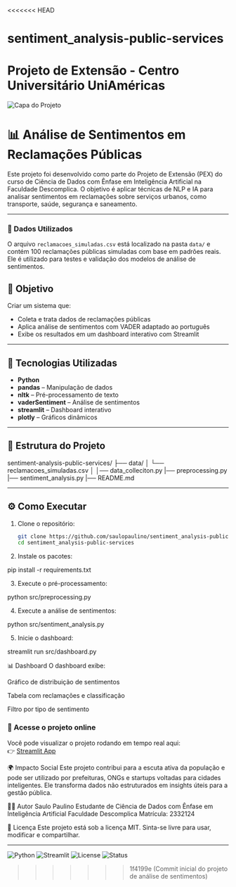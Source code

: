 <<<<<<< HEAD
# sentiment_analysis-public-services
Projeto de Extensão - Centro Universitário UniAméricas
=======
![Capa do Projeto](https://copilot.microsoft.com/th/id/BCO.0ffbf5fb-3767-4c9c-ad40-962e3db42f96.png)

# 📊 Análise de Sentimentos em Reclamações Públicas

Este projeto foi desenvolvido como parte do Projeto de Extensão (PEX) do curso de Ciência de Dados com Ênfase em Inteligência Artificial na Faculdade Descomplica. O objetivo é aplicar técnicas de NLP e IA para analisar sentimentos em reclamações sobre serviços urbanos, como transporte, saúde, segurança e saneamento.

---

### 📂 Dados Utilizados

O arquivo `reclamacoes_simuladas.csv` está localizado na pasta `data/` e contém 100 reclamações públicas simuladas com base em padrões reais. Ele é utilizado para testes e validação dos modelos de análise de sentimentos.


## 🚀 Objetivo

Criar um sistema que:
- Coleta e trata dados de reclamações públicas
- Aplica análise de sentimentos com VADER adaptado ao português
- Exibe os resultados em um dashboard interativo com Streamlit

---

## 🧠 Tecnologias Utilizadas

- **Python**  
- **pandas** – Manipulação de dados  
- **nltk** – Pré-processamento de texto  
- **vaderSentiment** – Análise de sentimentos  
- **streamlit** – Dashboard interativo  
- **plotly** – Gráficos dinâmicos

---

## 📁 Estrutura do Projeto
sentiment-analysis-public-services/ 
├── data/ 
│   └── reclamacoes_simuladas.csv 
│
│── data_colleciton.py
|── preprocessing.py
|── sentiment_analysis.py
|── README.md

---

## ⚙️ Como Executar

1. Clone o repositório:
   ```bash
   git clone https://github.com/saulopaulino/sentiment_analysis-public-services.git
   cd sentiment_analysis-public-services

2. Instale os pacotes:

pip install -r requirements.txt

3. Execute o pré-processamento:

python src/preprocessing.py

4. Execute a análise de sentimentos:

python src/sentiment_analysis.py

5. Inicie o dashboard:

streamlit run src/dashboard.py

📊 Dashboard
O dashboard exibe:

Gráfico de distribuição de sentimentos

Tabela com reclamações e classificação

Filtro por tipo de sentimento

### 🔗 Acesse o projeto online

Você pode visualizar o projeto rodando em tempo real aqui:  
👉 [Streamlit App](https://sentimentanalysis-public-services.streamlit.app/)


🌍 Impacto Social
Este projeto contribui para a escuta ativa da população e pode ser utilizado por prefeituras, ONGs e startups voltadas para cidades inteligentes. Ele transforma dados não estruturados em insights úteis para a gestão pública.

👨‍💻 Autor
Saulo Paulino Estudante de Ciência de Dados com Ênfase em Inteligência Artificial Faculdade Descomplica Matrícula: 2332124

📜 Licença
Este projeto está sob a licença MIT. Sinta-se livre para usar, modificar e compartilhar.


---
![Python](https://img.shields.io/badge/Python-3.10-blue?logo=python)
![Streamlit](https://img.shields.io/badge/Streamlit-Enabled-red?logo=streamlit)
![License](https://img.shields.io/badge/License-MIT-green)
![Status](https://img.shields.io/badge/Status-Em%20Desenvolvimento-yellow)



>>>>>>> 1f4199e (Commit inicial do projeto de análise de sentimentos)
